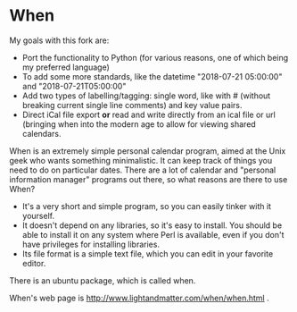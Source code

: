When
====

My goals with this fork are:

* Port the functionality to Python (for various reasons, one of which being my preferred language)
* To add some more standards, like the datetime "2018-07-21 05:00:00" and "2018-07-21T05:00:00"
* Add two types of labelling/tagging: single word, like with # (without breaking current single line comments) and key value pairs.
* Direct iCal file export **or** read and write directly from an ical file or url (bringing when into the modern age to allow for viewing shared calendars.

When is an extremely simple personal calendar program, aimed at the Unix geek who wants something minimalistic. It can keep track of things you need to do on particular dates. There are a lot of calendar and "personal information manager" programs out there, so what reasons are there to use When?

* It's a very short and simple program, so you can easily tinker with it yourself.
* It doesn't depend on any libraries, so it's easy to install. You should be able to install it on any system where Perl is available, even if you don't have privileges for installing libraries.
* Its file format is a simple text file, which you can edit in your favorite editor.

There is an ubuntu package, which is called when.

When's web page is http://www.lightandmatter.com/when/when.html .
